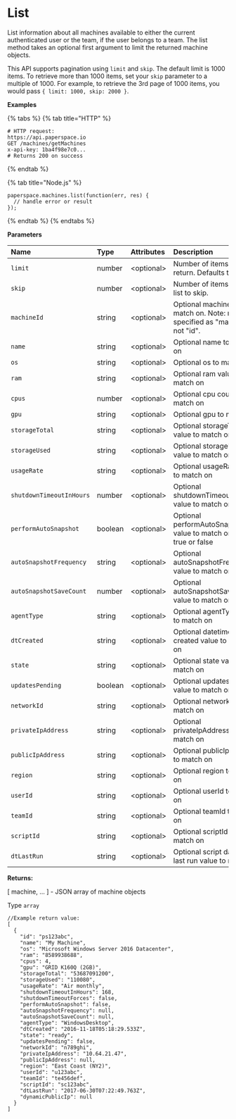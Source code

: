 # List

List information about all machines available to either the current authenticated user or the team, if the user belongs to a team. The list method takes an optional first argument to limit the returned machine objects.

This API supports pagination using `limit` and `skip`. The default limit is 1000 items. To retrieve more than 1000 items, set your `skip` parameter to a multiple of 1000. For example, to retrieve the 3rd page of 1000 items, you would pass `{ limit: 1000, skip: 2000 }`.

**Examples**

{% tabs %}
{% tab title="HTTP" %}
```text
# HTTP request:
https://api.paperspace.io
GET /machines/getMachines
x-api-key: 1ba4f98e7c0...
# Returns 200 on success
```
{% endtab %}

{% tab title="Node.js" %}
```text
paperspace.machines.list(function(err, res) {
  // handle error or result
});
```
{% endtab %}
{% endtabs %}

**Parameters**

| Name | Type | Attributes | Description |
| :--- | :--- | :--- | :--- |
| `limit` | number | &lt;optional&gt; | Number of items to return. Defaults to 1000. |
| `skip` | number | &lt;optional&gt; | Number of items in the list to skip. |
| `machineId` | string | &lt;optional&gt;  | Optional machine id to match on. Note: must be specified as "machineId", not "id". |
| `name` | string | &lt;optional&gt;  | Optional name to match on |
| `os` | string | &lt;optional&gt;  | Optional os to match on |
| `ram` | string | &lt;optional&gt;  | Optional ram value to match on |
| `cpus` | number | &lt;optional&gt;  | Optional cpu count to match on |
| `gpu` | string | &lt;optional&gt;  | Optional gpu to match on |
| `storageTotal` | string | &lt;optional&gt;  | Optional storageTotal value to match on |
| `storageUsed` | string | &lt;optional&gt;  | Optional storageUsed value to match on |
| `usageRate` | string | &lt;optional&gt;  | Optional usageRate value to match on |
| `shutdownTimeoutInHours` | number | &lt;optional&gt;  | Optional shutdownTimeoutInHours value to match on |
| `performAutoSnapshot` | boolean | &lt;optional&gt;  | Optional performAutoSnapshot value to match on, either true or false |
| `autoSnapshotFrequency` | string | &lt;optional&gt;  | Optional autoSnapshotFrequency value to match on |
| `autoSnapshotSaveCount` | number | &lt;optional&gt;  | Optional autoSnapshotSaveCount value to match on |
| `agentType` | string | &lt;optional&gt;  | Optional agentType value to match on |
| `dtCreated` | string | &lt;optional&gt;  | Optional datetime created value to match on |
| `state` | string | &lt;optional&gt;  | Optional state value to match on |
| `updatesPending` | boolean | &lt;optional&gt;  | Optional updatesPending value to match on |
| `networkId` | string | &lt;optional&gt;  | Optional networkId to match on |
| `privateIpAddress` | string | &lt;optional&gt;  | Optional privateIpAddress to match on |
| `publicIpAddress` | string | &lt;optional&gt;  | Optional publicIpAddress to match on |
| `region` | string | &lt;optional&gt;  | Optional region to match on |
| `userId` | string | &lt;optional&gt;  | Optional userId to match on |
| `teamId` | string | &lt;optional&gt;  | Optional teamId to match on |
| `scriptId` | string | &lt;optional&gt;  | Optional scriptId to match on |
| `dtLastRun` | string | &lt;optional&gt;  | Optional script datetime last run value to match on |

**Returns:**

\[ machine, ... \] - JSON array of machine objects

Type `array`

```text
//Example return value:
[
  {
    "id": "ps123abc",
    "name": "My Machine",
    "os": "Microsoft Windows Server 2016 Datacenter",
    "ram": "8589938688",
    "cpus": 4,
    "gpu": "GRID K160Q (2GB)",
    "storageTotal": "53687091200",
    "storageUsed": "110080",
    "usageRate": "Air monthly",
    "shutdownTimeoutInHours": 168,
    "shutdownTimeoutForces": false,
    "performAutoSnapshot": false,
    "autoSnapshotFrequency": null,
    "autoSnapshotSaveCount": null,
    "agentType": "WindowsDesktop",
    "dtCreated": "2016-11-18T05:18:29.533Z",
    "state": "ready",
    "updatesPending": false,
    "networkId": "n789ghi",
    "privateIpAddress": "10.64.21.47",
    "publicIpAddress": null,
    "region": "East Coast (NY2)",
    "userId": "u123abc",
    "teamId": "te456def",
    "scriptId": "sc123abc",
    "dtLastRun": "2017-06-30T07:22:49.763Z",
    "dynamicPublicIp": null
  }
]
```

